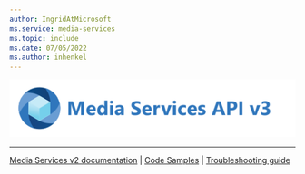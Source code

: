 ```yaml
---
author: IngridAtMicrosoft
ms.service: media-services
ms.topic: include
ms.date: 07/05/2022
ms.author: inhenkel
---
```


![Media Services logo v3](../media/media-services-api-logo/azure-media-services-logo-v3.svg)<br/><hr color="#5ea0ef" size="10">[Media Services v2 documentation](../../previous/media-services-overview.md) | [Code Samples](../samples-overview.md?amspage=header) | [Troubleshooting guide](../troubleshooting.md?amspage=header)
